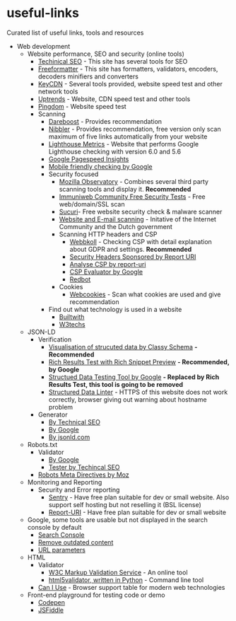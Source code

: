 # useful-links
Curated list of useful links, tools and resources

- Web development
  - Website performance, SEO and security (online tools)
    - [Techinical SEO](https://technicalseo.com/tools) - This site has several tools for SEO
    - [Freeformatter](https://www.freeformatter.com/) - This site has formatters, validators, encoders, decoders minifiers and converters
    - [KeyCDN](https://tools.keycdn.com/) - Several tools provided, website speed test and other network tools
    - [Uptrends](https://www.uptrends.com/tools) - Website, CDN speed test and other tools
    - [Pingdom](https://tools.pingdom.com) - Website speed test
    - Scanning
      - [Dareboost](https://www.dareboost.com) - Provides recommendation
      - [Nibbler](https://nibbler.silktide.com) - Provides recommendation, free version only scan maximum of five links automatically from your website
      - [Lighthouse Metrics](https://lighthouse-metrics.com) - Website that performs Google Lighthouse checking with version 6.0 and 5.6
      - [Google Pagespeed Insights](https://developers.google.com/speed/pagespeed/insights/)
      - [Mobile friendly checking by Google](https://search.google.com/test/mobile-friendly)
      - Security focused
        - [Mozilla Observatory](https://observatory.mozilla.org/) - Combines several third party scanning tools and display it. **Recommended**
        - [Immuniweb Community Free Security Tests](https://www.immuniweb.com/free/) - Free web/domain/SSL scan
        - [Sucuri](https://sitecheck.sucuri.net/)- Free website security check & malware scanner
        - [Website and E-mail scanning](https://internet.nl/) - Initative of the Internet Community and the Dutch government
        - Scanning HTTP headers and CSP
          - [Webbkoll](https://webbkoll.dataskydd.net/) - Checking CSP with detail explanation about GDPR and settings. **Recommended**
          - [Security Headers Sponsored by Report URI](https://securityheaders.com/)
          - [Analyse CSP by report-uri](https://report-uri.com/home/analyse)
          - [CSP Evaluator by Google](https://csp-evaluator.withgoogle.com/)
          - [Redbot](https://redbot.org)
        - Cookies
          - [Webcookies](https://webcookies.org/) - Scan what cookies are used and give recommendation
      - Find out what technology is used in a website
        - [Builtwith](https://builtwith.com/)
        - [W3techs](https://w3techs.com/sites)
  - JSON-LD
    - Verification
      - [Visualisation of strucuted data by Classy Schema](https://classyschema.org/Visualisation) **- Recommended**
      - [Rich Results Test with Rich Snippet Preview](https://search.google.com/test/rich-results) **- Recommended, by Google**
      - [Structued Data Testing Tool by Google](https://search.google.com/structured-data/testing-tool/) **- Replaced by Rich Results Test, this tool is going to be removed**
      - [Structured Data Linter](http://linter.structured-data.org) - HTTPS of this website does not work correctly, browser giving out warning about hostname problem 
    - Generator
      - [By Technical SEO](https://technicalseo.com/tools/schema-markup-generator/)
      - [By Google](https://www.google.com/webmasters/markup-helper/)
      - [By jsonld.com](https://jsonld.com/json-ld-generator/)
  - Robots.txt
    - Validator
      - [By Google](https://www.google.com/webmasters/tools/robots-testing-tool)
      - [Tester by Techincal SEO](https://technicalseo.com/tools/robots-txt/)
    - [Robots Meta Directives by Moz](https://moz.com/learn/seo/robots-meta-directives)
  - Monitoring and Reporting
    - Security and Error reporting
      - [Sentry](https://sentry.io/) - Have free plan suitable for dev or small website. Also support self hosting but not reselling it (BSL license)
      - [Report-URI](https://report-uri.com/) - Have free plan suitable for dev or small website
  - Google, some tools are usable but not displayed in the search console by default
      - [Search Console](https://search.google.com/u/0/search-console/welcome)
      - [Remove outdated content](https://www.google.com/webmasters/tools/removals)
      - [URL parameters](https://www.google.com/webmasters/tools/crawl-url-parameters)
  - HTML
    - Validator
      - [W3C Markup Validation Service](https://validator.w3.org/) - An online tool
      - [html5validator, written in Python](https://github.com/svenkreiss/html5validator) - Command line tool
    - [Can I Use](https://caniuse.com/) - Browser support table for modern web technologies
   - Front-end playground for testing code or demo
     - [Codepen](https://codepen.io/)
     - [JSFiddle](https://jsfiddle.net/)
